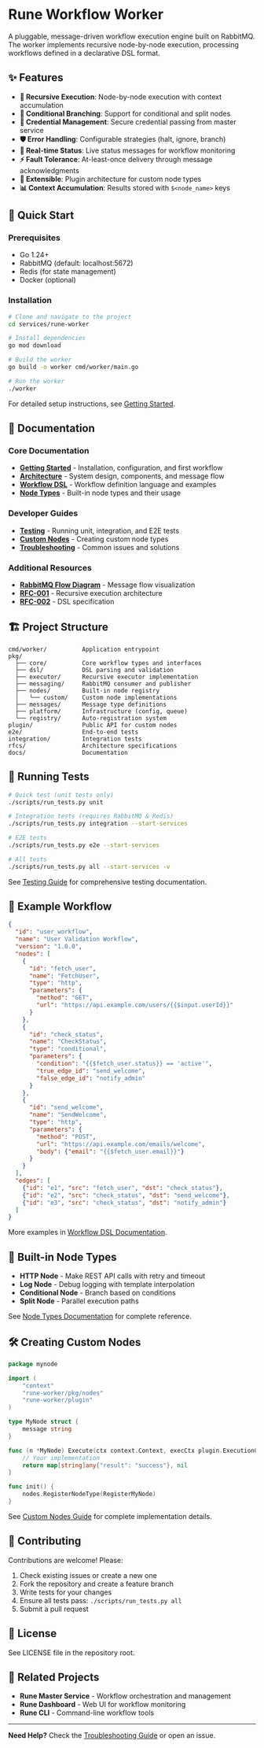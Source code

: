 # Rune Workflow Worker

A pluggable, message-driven workflow execution engine built on RabbitMQ. The worker implements recursive node-by-node execution, processing workflows defined in a declarative DSL format.

## ✨ Features

- **🔄 Recursive Execution**: Node-by-node execution with context accumulation
- **🔀 Conditional Branching**: Support for conditional and split nodes
- **🔐 Credential Management**: Secure credential passing from master service
- **🛡️ Error Handling**: Configurable strategies (halt, ignore, branch)
- **📡 Real-time Status**: Live status messages for workflow monitoring
- **⚡ Fault Tolerance**: At-least-once delivery through message acknowledgments
- **🔌 Extensible**: Plugin architecture for custom node types
- **📊 Context Accumulation**: Results stored with `$<node_name>` keys

## 🚀 Quick Start

### Prerequisites

- Go 1.24+
- RabbitMQ (default: localhost:5672)
- Redis (for state management)
- Docker (optional)

### Installation

```bash
# Clone and navigate to the project
cd services/rune-worker

# Install dependencies
go mod download

# Build the worker
go build -o worker cmd/worker/main.go

# Run the worker
./worker
```

For detailed setup instructions, see [Getting Started](docs/GETTING_STARTED.md).

## 📖 Documentation

### Core Documentation
- **[Getting Started](docs/GETTING_STARTED.md)** - Installation, configuration, and first workflow
- **[Architecture](docs/ARCHITECTURE.md)** - System design, components, and message flow
- **[Workflow DSL](docs/WORKFLOW_DSL.md)** - Workflow definition language and examples
- **[Node Types](docs/NODE_TYPES.md)** - Built-in node types and their usage

### Developer Guides
- **[Testing](docs/TESTING.md)** - Running unit, integration, and E2E tests
- **[Custom Nodes](docs/CUSTOM_NODES.md)** - Creating custom node types
- **[Troubleshooting](docs/TROUBLESHOOTING.md)** - Common issues and solutions

### Additional Resources
- **[RabbitMQ Flow Diagram](docs/RABBITMQ_FLOW_DIAGRAM.md)** - Message flow visualization
- **[RFC-001](rfcs/RFC-001-recursive-executor.md)** - Recursive execution architecture
- **[RFC-002](rfcs/RFC-002-workflow-dsl.md)** - DSL specification

## 🏗️ Project Structure

```
cmd/worker/          Application entrypoint
pkg/
  ├── core/          Core workflow types and interfaces
  ├── dsl/           DSL parsing and validation
  ├── executor/      Recursive executor implementation
  ├── messaging/     RabbitMQ consumer and publisher
  ├── nodes/         Built-in node registry
  │   └── custom/    Custom node implementations
  ├── messages/      Message type definitions
  ├── platform/      Infrastructure (config, queue)
  └── registry/      Auto-registration system
plugin/              Public API for custom nodes
e2e/                 End-to-end tests
integration/         Integration tests
rfcs/                Architecture specifications
docs/                Documentation
```

## 🧪 Running Tests

```bash
# Quick test (unit tests only)
./scripts/run_tests.py unit

# Integration tests (requires RabbitMQ & Redis)
./scripts/run_tests.py integration --start-services

# E2E tests
./scripts/run_tests.py e2e --start-services

# All tests
./scripts/run_tests.py all --start-services -v
```

See [Testing Guide](docs/TESTING.md) for comprehensive testing documentation.

## 📝 Example Workflow

```json
{
  "id": "user_workflow",
  "name": "User Validation Workflow",
  "version": "1.0.0",
  "nodes": [
    {
      "id": "fetch_user",
      "name": "FetchUser",
      "type": "http",
      "parameters": {
        "method": "GET",
        "url": "https://api.example.com/users/{{$input.userId}}"
      }
    },
    {
      "id": "check_status",
      "name": "CheckStatus",
      "type": "conditional",
      "parameters": {
        "condition": "{{$fetch_user.status}} == 'active'",
        "true_edge_id": "send_welcome",
        "false_edge_id": "notify_admin"
      }
    },
    {
      "id": "send_welcome",
      "name": "SendWelcome",
      "type": "http",
      "parameters": {
        "method": "POST",
        "url": "https://api.example.com/emails/welcome",
        "body": {"email": "{{$fetch_user.email}}"}
      }
    }
  ],
  "edges": [
    {"id": "e1", "src": "fetch_user", "dst": "check_status"},
    {"id": "e2", "src": "check_status", "dst": "send_welcome"},
    {"id": "e3", "src": "check_status", "dst": "notify_admin"}
  ]
}
```

More examples in [Workflow DSL Documentation](docs/WORKFLOW_DSL.md).

## 🔌 Built-in Node Types

- **HTTP Node** - Make REST API calls with retry and timeout
- **Log Node** - Debug logging with template interpolation
- **Conditional Node** - Branch based on conditions
- **Split Node** - Parallel execution paths

See [Node Types Documentation](docs/NODE_TYPES.md) for complete reference.

## 🛠️ Creating Custom Nodes

```go
package mynode

import (
    "context"
    "rune-worker/pkg/nodes"
    "rune-worker/plugin"
)

type MyNode struct {
    message string
}

func (n *MyNode) Execute(ctx context.Context, execCtx plugin.ExecutionContext) (map[string]any, error) {
    // Your implementation
    return map[string]any{"result": "success"}, nil
}

func init() {
    nodes.RegisterNodeType(RegisterMyNode)
}
```

See [Custom Nodes Guide](docs/CUSTOM_NODES.md) for complete implementation details.

## 🤝 Contributing

Contributions are welcome! Please:

1. Check existing issues or create a new one
2. Fork the repository and create a feature branch
3. Write tests for your changes
4. Ensure all tests pass: `./scripts/run_tests.py all`
5. Submit a pull request

## 📄 License

See LICENSE file in the repository root.

## 🔗 Related Projects

- **Rune Master Service** - Workflow orchestration and management
- **Rune Dashboard** - Web UI for workflow monitoring
- **Rune CLI** - Command-line workflow tools

---

**Need Help?** Check the [Troubleshooting Guide](docs/TROUBLESHOOTING.md) or open an issue.

